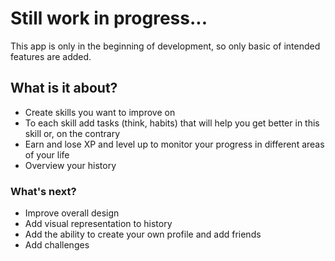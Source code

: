 # Still work in progress...

This app is only in the beginning of development, so only basic of intended features are added.

## What is it about?
  - Create skills you want to improve on
  - To each skill add tasks (think, habits) that will help you get better in this skill or, on the contrary
  - Earn and lose XP and level up to monitor your progress in different areas of your life
  - Overview your history

### What's next?
  - Improve overall design
  - Add visual representation to history
  - Add the ability to create your own profile and add friends
  - Add challenges


